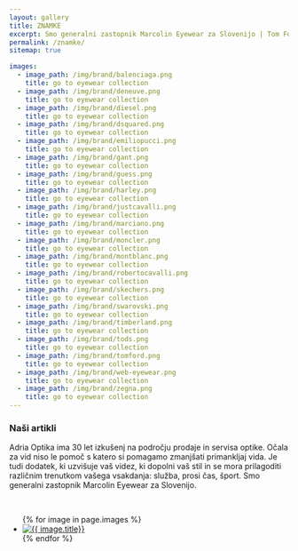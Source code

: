```yaml
---
layout: gallery
title: ZNAMKE
excerpt: Smo generalni zastopnik Marcolin Eyewear za Slovenijo | Tom Ford, Guess, Cavalli, Montbalnc, Dsquared, Swarovski, Gant, Timberland ...
permalink: /znamke/
sitemap: true

images:
  - image_path: /img/brand/balenciaga.png
    title: go to eyewear collection
  - image_path: /img/brand/deneuve.png
    title: go to eyewear collection
  - image_path: /img/brand/diesel.png
    title: go to eyewear collection
  - image_path: /img/brand/dsquared.png
    title: go to eyewear collection
  - image_path: /img/brand/emiliopucci.png
    title: go to eyewear collection
  - image_path: /img/brand/gant.png
    title: go to eyewear collection
  - image_path: /img/brand/guess.png
    title: go to eyewear collection
  - image_path: /img/brand/harley.png
    title: go to eyewear collection
  - image_path: /img/brand/justcavalli.png
    title: go to eyewear collection
  - image_path: /img/brand/marciano.png
    title: go to eyewear collection
  - image_path: /img/brand/moncler.png
    title: go to eyewear collection
  - image_path: /img/brand/montblanc.png
    title: go to eyewear collection
  - image_path: /img/brand/robertocavalli.png
    title: go to eyewear collection
  - image_path: /img/brand/skechers.png
    title: go to eyewear collection
  - image_path: /img/brand/swarovski.png
    title: go to eyewear collection
  - image_path: /img/brand/timberland.png
    title: go to eyewear collection
  - image_path: /img/brand/tods.png
    title: go to eyewear collection
  - image_path: /img/brand/tomford.png
    title: go to eyewear collection
  - image_path: /img/brand/web-eyewear.png
    title: go to eyewear collection
  - image_path: /img/brand/zegna.png
    title: go to eyewear collection
---
```



### Naši artikli
Adria Optika ima 30 let izkušenj na področju prodaje in servisa optike.
Očala za vid niso le pomoč s katero si pomagamo zmanjšati primankljaj vida. Je tudi dodatek, ki uzvišuje vaš videz, ki dopolni vaš stil in se mora prilagoditi različnim trenutkom vašega vsakdanja: služba, prosi čas, šport. Smo generalni zastopnik Marcolin Eyewear za Slovenijo.

<br/>

<ul class="photo-gallery">
  {% for image in page.images %}
    <li><a href="http://it.marcolin.com/brands/" rel="nofollow" title="go to Marcolin Eyewear Brands Collection"><img src="{{ image.image_path }}" alt="{{ image.title}}" title="{{ image.title}}"/></a></li>
  {% endfor %}
</ul>
